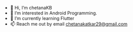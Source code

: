 - 👋 Hi, I’m chetanaKB
- 👀 I’m interested in Android Programming.
- 🌱 I’m currently learning Flutter
- 📫 Reach me out by email chetanakatkar29@gmail.com 

<!---
baitchetana/baitchetana is a ✨ special ✨ repository because its `README.md` (this file) appears on your GitHub profile.
You can click the Preview link to take a look at your changes.
--->
